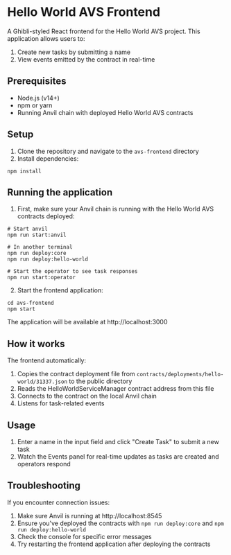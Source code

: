 # Hello World AVS Frontend

A Ghibli-styled React frontend for the Hello World AVS project. This application allows users to:

1. Create new tasks by submitting a name
2. View events emitted by the contract in real-time

## Prerequisites

- Node.js (v14+)
- npm or yarn
- Running Anvil chain with deployed Hello World AVS contracts

## Setup

1. Clone the repository and navigate to the `avs-frontend` directory
2. Install dependencies:

```
npm install
```

## Running the application

1. First, make sure your Anvil chain is running with the Hello World AVS contracts deployed:

```
# Start anvil
npm run start:anvil

# In another terminal
npm run deploy:core
npm run deploy:hello-world

# Start the operator to see task responses
npm run start:operator
```

2. Start the frontend application:

```
cd avs-frontend
npm start
```

The application will be available at http://localhost:3000

## How it works

The frontend automatically:

1. Copies the contract deployment file from `contracts/deployments/hello-world/31337.json` to the public directory
2. Reads the HelloWorldServiceManager contract address from this file
3. Connects to the contract on the local Anvil chain
4. Listens for task-related events

## Usage

1. Enter a name in the input field and click "Create Task" to submit a new task
2. Watch the Events panel for real-time updates as tasks are created and operators respond

## Troubleshooting

If you encounter connection issues:

1. Make sure Anvil is running at http://localhost:8545
2. Ensure you've deployed the contracts with `npm run deploy:core` and `npm run deploy:hello-world`
3. Check the console for specific error messages
4. Try restarting the frontend application after deploying the contracts